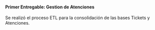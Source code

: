 #### Primer Entregable: Gestion de Atenciones

Se realizó el proceso ETL para la consolidación de las bases Tickets y Atenciones.